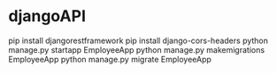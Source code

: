 # djangoAPI

pip install djangorestframework
pip install django-cors-headers
python manage.py startapp EmployeeApp
python manage.py makemigrations EmployeeApp
python manage.py migrate EmployeeApp
